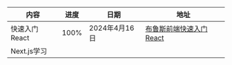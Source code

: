
| 内容        | 进度   | 日期         | 地址                                                                                                                                                                                  |
| --------- | ---- | ---------- | ----------------------------------------------------------------------------------------------------------------------------------------------------------------------------------- |
| 快速入门React | 100% | 2024年4月16日 | [布鲁斯前端快速入门React](https://www.bilibili.com/video/BV1764y1z7pb/?spm_id_from=333.1007.top_right_bar_window_custom_collection.content.click&vd_source=5e407ab2fed16d22ec92fa8db030ffef) |
| Next.js学习 |      |            |                                                                                                                                                                                     |
